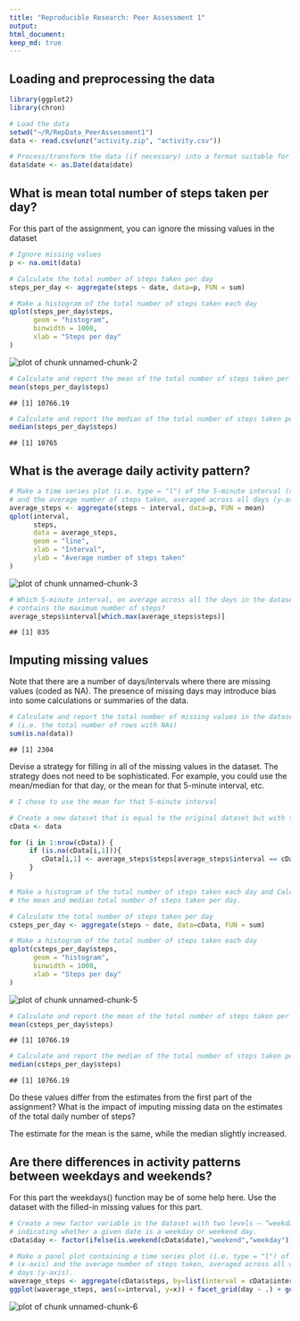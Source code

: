 ```yaml
---
title: "Reproducible Research: Peer Assessment 1"
output: 
html_document: 
keep_md: true
---
```



## Loading and preprocessing the data

```r
library(ggplot2)
library(chron)

# Load the data
setwd("~/R/RepData_PeerAssessment1")
data <- read.csv(unz("activity.zip", "activity.csv"))

# Process/transform the data (if necessary) into a format suitable for your analysis
data$date <- as.Date(data$date)
```

## What is mean total number of steps taken per day?
For this part of the assignment, you can ignore the missing values in the dataset

```r
# Ignore missing values
p <- na.omit(data)

# Calculate the total number of steps taken per day
steps_per_day <- aggregate(steps ~ date, data=p, FUN = sum)

# Make a histogram of the total number of steps taken each day
qplot(steps_per_day$steps,
      geom = "histogram",
      binwidth = 1000,
      xlab = "Steps per day"
)
```

![plot of chunk unnamed-chunk-2](figure/unnamed-chunk-2-1.png) 

```r
# Calculate and report the mean of the total number of steps taken per day
mean(steps_per_day$steps)
```

```
## [1] 10766.19
```

```r
# Calculate and report the median of the total number of steps taken per day
median(steps_per_day$steps)
```

```
## [1] 10765
```

## What is the average daily activity pattern?

```r
# Make a time series plot (i.e. type = "l") of the 5-minute interval (x-axis) 
# and the average number of steps taken, averaged across all days (y-axis)
average_steps <- aggregate(steps ~ interval, data=p, FUN = mean)
qplot(interval,
      steps,
      data = average_steps,
      geom = "line",
      xlab = "Interval",
      ylab = "Average number of steps taken"
)
```

![plot of chunk unnamed-chunk-3](figure/unnamed-chunk-3-1.png) 

```r
# Which 5-minute interval, on average across all the days in the dataset, 
# contains the maximum number of steps?
average_steps$interval[which.max(average_steps$steps)]
```

```
## [1] 835
```

## Imputing missing values
Note that there are a number of days/intervals where there are missing values (coded as NA). The presence of missing days may introduce bias into some calculations or summaries of the data.

```r
# Calculate and report the total number of missing values in the dataset 
# (i.e. the total number of rows with NAs)
sum(is.na(data))
```

```
## [1] 2304
```

Devise a strategy for filling in all of the missing values in the dataset. The strategy does not need to be sophisticated. 
For example, you could use the mean/median for that day, or the mean for that 5-minute interval, etc. 

```r
# I chose to use the mean for that 5-minute interval

# Create a new dataset that is equal to the original dataset but with the missing data filled in
cData <- data

for (i in 1:nrow(cData)) {
     if (is.na(cData[i,1])){
        cData[i,1] <- average_steps$steps[average_steps$interval == cData$interval[i]] 
     }
}

# Make a histogram of the total number of steps taken each day and Calculate and report 
# the mean and median total number of steps taken per day.

# Calculate the total number of steps taken per day
csteps_per_day <- aggregate(steps ~ date, data=cData, FUN = sum)

# Make a histogram of the total number of steps taken each day
qplot(csteps_per_day$steps,
      geom = "histogram",
      binwidth = 1000,
      xlab = "Steps per day"
)
```

![plot of chunk unnamed-chunk-5](figure/unnamed-chunk-5-1.png) 

```r
# Calculate and report the mean of the total number of steps taken per day
mean(csteps_per_day$steps)
```

```
## [1] 10766.19
```

```r
# Calculate and report the median of the total number of steps taken per day
median(csteps_per_day$steps)
```

```
## [1] 10766.19
```

Do these values differ from the estimates from the first part of the assignment? 
What is the impact of imputing missing data on the estimates of the total daily number of steps?

The estimate for the mean is the same, while the median slightly increased. 

## Are there differences in activity patterns between weekdays and weekends?
For this part the weekdays() function may be of some help here. Use the dataset with the filled-in missing values for this part.

```r
# Create a new factor variable in the dataset with two levels – “weekday” and “weekend” 
# indicating whether a given date is a weekday or weekend day.
cData$day <- factor(ifelse(is.weekend(cData$date),"weekend","weekday"))

# Make a panel plot containing a time series plot (i.e. type = "l") of the 5-minute interval
# (x-axis) and the average number of steps taken, averaged across all weekday days or weekend 
# days (y-axis).
waverage_steps <- aggregate(cData$steps, by=list(interval = cData$interval, day = cData$day), FUN = mean)
ggplot(waverage_steps, aes(x=interval, y=x)) + facet_grid(day ~ .) + geom_line() + ylab("Average number of steps taken")
```

![plot of chunk unnamed-chunk-6](figure/unnamed-chunk-6-1.png) 

